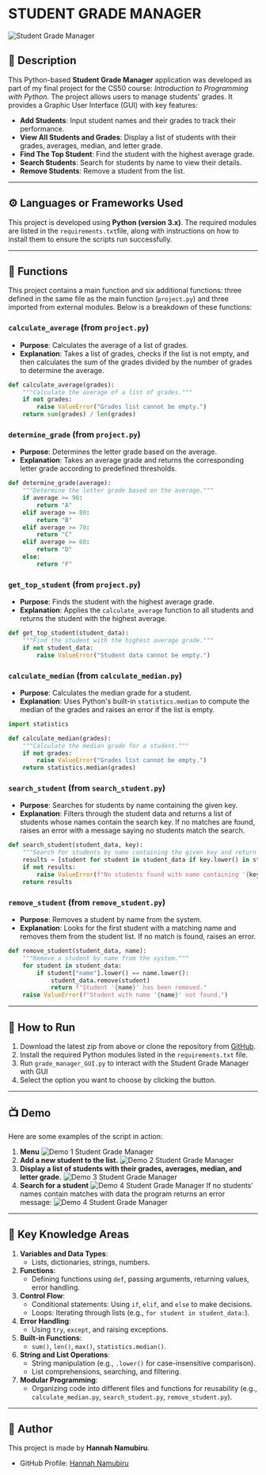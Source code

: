 # STUDENT GRADE MANAGER

![Student Grade Manager](assets/header.png)


## 📄 Description
This Python-based **Student Grade Manager** application was developed as part of my final project for the CS50 course: 
*Introduction to Programming with Python*. The project allows users to manage students' grades. 
It provides a Graphic User Interface (GUI) with key features:

- **Add Students**: Input student names and their grades to track their performance.
- **View All Students and Grades**: Display a list of students with their grades, averages, median, and letter grade.
- **Find The Top Student**: Find the student with the highest average grade.
- **Search Students**: Search for students by name to view their details.
- **Remove Students**: Remove a student from the list.

---

## ⚙️ Languages or Frameworks Used
This project is developed using **Python (version 3.x)**. 
The required modules are listed in the `requirements.txt`file, 
along with instructions on how to install them to ensure the scripts run successfully.

---

## 🧮 Functions
This project contains a main function and six additional functions: three defined in the same file as the main function 
(`project.py`) and three imported from external modules. Below is a breakdown of these functions:

### **`calculate_average`** (from `project.py`)
- **Purpose**: Calculates the average of a list of grades.
- **Explanation**: Takes a list of grades, checks if the list is not empty, and then calculates the sum of the grades 
divided by the number of grades to determine the average.

```python
def calculate_average(grades):
    """Calculate the average of a list of grades."""
    if not grades:
        raise ValueError("Grades list cannot be empty.")
    return sum(grades) / len(grades)
```

### **`determine_grade`** (from `project.py`)
- **Purpose**: Determines the letter grade based on the average.
- **Explanation**: Takes an average grade and returns the corresponding letter grade according to predefined thresholds.

```python
def determine_grade(average):
    """Determine the letter grade based on the average."""
    if average >= 90:
        return "A"
    elif average >= 80:
        return "B"
    elif average >= 70:
        return "C"
    elif average >= 60:
        return "D"
    else:
        return "F"
```

### **`get_top_student`** (from `project.py`)
- **Purpose**: Finds the student with the highest average grade.
- **Explanation**: Applies the `calculate_average` function to all students and returns the student 
with the highest average.

```python
def get_top_student(student_data):
    """Find the student with the highest average grade."""
    if not student_data:
        raise ValueError("Student data cannot be empty.")
```

### **`calculate_median`** (from `calculate_median.py`)
- **Purpose**: Calculates the median grade for a student.
- **Explanation**: Uses Python's built-in `statistics.median` to compute the median of the grades and raises an error 
if the list is empty.

```python
import statistics

def calculate_median(grades):
    """Calculate the median grade for a student."""
    if not grades:
        raise ValueError("Grades list cannot be empty.")
    return statistics.median(grades)
```

### **`search_student`** (from `search_student.py`)
- **Purpose**: Searches for students by name containing the given key.
- **Explanation**: Filters through the student data and returns a list of students whose names contain the search key. 
If no matches are found, raises an error with a message saying no students match the search.

```python
def search_student(student_data, key):
    """Search for students by name containing the given key and return their details."""
    results = [student for student in student_data if key.lower() in student["name"].lower()]
    if not results:
        raise ValueError(f"No students found with name containing '{key}'")
    return results
```

### **`remove_student`** (from `remove_student.py`)
- **Purpose**: Removes a student by name from the system.
- **Explanation**: Looks for the first student with a matching name and removes them from the student list. 
If no match is found, raises an error.

```python
def remove_student(student_data, name):
    """Remove a student by name from the system."""
    for student in student_data:
        if student["name"].lower() == name.lower():
            student_data.remove(student)
            return f"Student '{name}' has been removed."
    raise ValueError(f"Student with name '{name}' not found.")
```

---

## 🌟 How to Run
1. Download the latest zip from above or clone the repository from 
[GitHub](https://github.com/hannahkiwummulonamubiru/cs50_final_project).
2. Install the required Python modules listed in the `requirements.txt` file.
3. Run `grade_manager_GUI.py` to interact with the Student Grade Manager with GUI
4. Select the option you want to choose by clicking the button.

---

## 📺 Demo
Here are some examples of the script in action:

1. **Menu**
![Demo 1 Student Grade Manager](assets/demo1.png)
2. **Add a new student to the list.**
![Demo 2 Student Grade Manager](assets/Demo2.png)
3. **Display a list of students with their grades, averages, median, and letter grade.**
![Demo 3 Student Grade Manager](assets/demo3.png)
4. **Search for a student**
![Demo 4 Student Grade Manager](assets/demo4.png)
If no students' names contain matches with data
the program returns an error message: 
![Demo 4 Student Grade Manager](assets/demo5.png)


---

## 🔑 Key Knowledge Areas
1. **Variables and Data Types**:
   - Lists, dictionaries, strings, numbers.
2. **Functions**:
   - Defining functions using `def`, passing arguments, returning values, error handling.
3. **Control Flow**:
   - Conditional statements: Using `if`, `elif`, and `else` to make decisions.
   - Loops: Iterating through lists (e.g., `for student in student_data:`).
4. **Error Handling**:
   - Using `try`, `except`, and raising exceptions.
5. **Built-in Functions**:
   - `sum()`, `len()`, `max()`, `statistics.median()`.
6. **String and List Operations**:
   - String manipulation (e.g., `.lower()` for case-insensitive comparison).
   - List comprehensions, searching, and filtering.
7. **Modular Programming**:
   - Organizing code into different files and functions for reusability 
   (e.g., `calculate_median.py`, `search_student.py`, `remove_student.py`).

---

## 🤖 Author
This project is made by **Hannah Namubiru**.

- GitHub Profile: [Hannah Namubiru](https://github.com/hannahkiwummulonamubiru)
